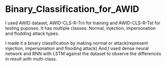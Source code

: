 # Binary_Classification_for_AWID
I used AWID dataset, AWID-CLS-R-Trn for training and AWID-CLS-R-Tst for testing puposes.
It has multiple classes: Normal, injection, impersonation and flodding attack types.

I made it a binary classification by making normal or attack(represent injection, impersonation and flooding attack)
And,I used dense neural network and RNN with LSTM against the dataset to observe the differences in result with multi-class. 
